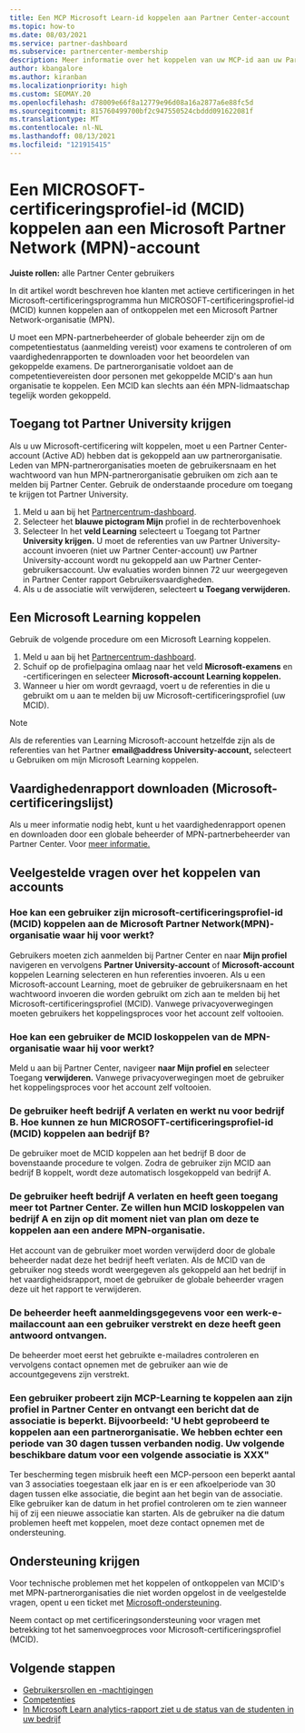 ```yaml
---
title: Een MCP Microsoft Learn-id koppelen aan Partner Center-account
ms.topic: how-to
ms.date: 08/03/2021
ms.service: partner-dashboard
ms.subservice: partnercenter-membership
description: Meer informatie over het koppelen van uw MCP-id aan uw Partner Center-account, zodat uw bedrijf de trainings- en leertrajecten kan zien die u hebt gevolgd voor competenties.
author: kbangalore
ms.author: kiranban
ms.localizationpriority: high
ms.custom: SEOMAY.20
ms.openlocfilehash: d78009e66f8a12779e96d08a16a2877a6e88fc5d
ms.sourcegitcommit: 815760499700bf2c947550524cbddd091622081f
ms.translationtype: MT
ms.contentlocale: nl-NL
ms.lasthandoff: 08/13/2021
ms.locfileid: "121915415"
---
```

# <a name="link-or-unlink-a-microsoft-certification-profile-id-mcid-to-a-microsoft-partner-network-mpn-account"></a>Een MICROSOFT-certificeringsprofiel-id (MCID) koppelen aan een Microsoft Partner Network (MPN)-account

**Juiste rollen:** alle Partner Center gebruikers

In dit artikel wordt beschreven hoe klanten met actieve certificeringen in het Microsoft-certificeringsprogramma hun MICROSOFT-certificeringsprofiel-id (MCID) kunnen koppelen aan of ontkoppelen met een Microsoft Partner Network-organisatie (MPN).

U moet een MPN-partnerbeheerder of [](https://partner.microsoft.com/pcv/partnership/competencies) globale beheerder zijn om de competentiestatus (aanmelding vereist) voor examens te controleren of om vaardighedenrapporten te downloaden voor het beoordelen van gekoppelde examens. De partnerorganisatie voldoet aan de competentievereisten door personen met gekoppelde MCID's aan hun organisatie te koppelen. Een MCID kan slechts aan één MPN-lidmaatschap tegelijk worden gekoppeld.

## <a name="get-partner-university-access"></a>Toegang tot Partner University krijgen

Als u uw Microsoft-certificering wilt koppelen, moet u een Partner Center-account (Active AD) hebben dat is gekoppeld aan uw partnerorganisatie. Leden van MPN-partnerorganisaties moeten de gebruikersnaam en het wachtwoord van hun MPN-partnerorganisatie gebruiken om zich aan te melden bij Partner Center.
Gebruik de onderstaande procedure om toegang te krijgen tot Partner University.

1. Meld u aan bij het [Partnercentrum-dashboard](https://partner.microsoft.com/dashboard/).
2. Selecteer het **blauwe pictogram Mijn** profiel in de rechterbovenhoek
3. Selecteer In het **veld Learning** selecteert u Toegang tot Partner **University krijgen.** U moet de referenties van uw Partner University-account invoeren (niet uw Partner Center-account) uw Partner University-account wordt nu gekoppeld aan uw Partner Center-gebruikersaccount. Uw evaluaties worden binnen 72 uur weergegeven in Partner Center rapport Gebruikersvaardigheden.
4. Als u de associatie wilt verwijderen, selecteert **u Toegang verwijderen.**

## <a name="associate-a-microsoft-learning-account"></a>Een Microsoft Learning koppelen

Gebruik de volgende procedure om een Microsoft Learning koppelen. 

1. Meld u aan bij het [Partnercentrum-dashboard](https://partner.microsoft.com/dashboard/).
2. Schuif op de profielpagina omlaag naar het veld **Microsoft-examens** en -certificeringen en selecteer **Microsoft-account Learning koppelen.**
3. Wanneer u hier om wordt gevraagd, voert u de referenties in die u gebruikt om u aan te melden bij uw Microsoft-certificeringsprofiel (uw MCID).

>[!NOTE]
>Als de referenties van Learning Microsoft-account hetzelfde zijn als de referenties van het Partner **email@address University-account,** selecteert u Gebruiken om mijn Microsoft Learning koppelen.

## <a name="download-skills-report-microsoft-certification-list"></a>Vaardighedenrapport downloaden (Microsoft-certificeringslijst)
Als u meer informatie nodig hebt, kunt u het vaardighedenrapport openen en downloaden door een globale beheerder of MPN-partnerbeheerder van Partner Center. Voor [meer informatie.](./mpn-skills-report.md#view-skills-report-data)


## <a name="frequently-asked-questions-about-linking-accounts"></a>Veelgestelde vragen over het koppelen van accounts

### <a name="how-can-a-user-link-their-microsoft-certification-profile-id-mcid-with-the-microsoft-partner-network-mpn-organization-they-work-for"></a>Hoe kan een gebruiker zijn microsoft-certificeringsprofiel-id (MCID) koppelen aan de Microsoft Partner Network(MPN)-organisatie waar hij voor werkt?

Gebruikers moeten zich aanmelden bij Partner Center en naar **Mijn profiel** navigeren en vervolgens **Partner University-account** of **Microsoft-account** koppelen Learning selecteren en hun referenties invoeren. Als u een Microsoft-account Learning, moet de gebruiker de gebruikersnaam en het wachtwoord invoeren die worden gebruikt om zich aan te melden bij het Microsoft-certificeringsprofiel (MCID). Vanwege privacyoverwegingen moeten gebruikers het koppelingsproces voor het account zelf voltooien.  

### <a name="how-can-a-user-unlink-their-mcid-from-the-mpn-organization-they-work-for"></a>Hoe kan een gebruiker de MCID loskoppelen van de MPN-organisatie waar hij voor werkt?

Meld u aan bij Partner Center, navigeer **naar Mijn profiel en** selecteer Toegang **verwijderen.** Vanwege privacyoverwegingen moet de gebruiker het koppelingsproces voor het account zelf voltooien.

### <a name="the-user-left-company-a-and-now-works-for-company-b-how-can-they-link-their-microsoft-certification-profile-id-mcid-with-company-b"></a>De gebruiker heeft bedrijf A verlaten en werkt nu voor bedrijf B. Hoe kunnen ze hun MICROSOFT-certificeringsprofiel-id (MCID) koppelen aan bedrijf B?

De gebruiker moet de MCID koppelen aan het bedrijf B door de bovenstaande procedure te volgen. Zodra de gebruiker zijn MCID aan bedrijf B koppelt, wordt deze automatisch losgekoppeld van bedrijf A.

### <a name="the-user-left-company-a-and-no-longer-has-access-to-partner-center-they-want-to-unlink-their-mcid-from-company-a-and-are-not-planning-to-link-it-with-another-mpn-organization-at-the-moment"></a>De gebruiker heeft bedrijf A verlaten en heeft geen toegang meer tot Partner Center. Ze willen hun MCID loskoppelen van bedrijf A en zijn op dit moment niet van plan om deze te koppelen aan een andere MPN-organisatie.

Het account van de gebruiker moet worden verwijderd door de globale beheerder nadat deze het bedrijf heeft verlaten. Als de MCID van de gebruiker nog steeds wordt weergegeven als gekoppeld aan het bedrijf in het vaardigheidsrapport, moet de gebruiker de globale beheerder vragen deze uit het rapport te verwijderen.

### <a name="the-admin-provided-sign-in-details-for-a-work-email-account-to-a-user-and-they-have-had-no-response"></a>De beheerder heeft aanmeldingsgegevens voor een werk-e-mailaccount aan een gebruiker verstrekt en deze heeft geen antwoord ontvangen.

De beheerder moet eerst het gebruikte e-mailadres controleren en vervolgens contact opnemen met de gebruiker aan wie de accountgegevens zijn verstrekt.

### <a name="a-user-tries-to-associate-their-mcp-learning-account-to-their-profile-in-partner-center-and-receives-a-message-that-their-association-is-limited-for-example-you-have-attempted-to-associate-with-a-partner-organization-however-we-require-a-period-of-30-days-between-associations-your-next-available-date-for-a-subsequent-association-is-xxx"></a>Een gebruiker probeert zijn MCP-Learning te koppelen aan zijn profiel in Partner Center en ontvangt een bericht dat de associatie is beperkt. Bijvoorbeeld: 'U hebt geprobeerd te koppelen aan een partnerorganisatie. We hebben echter een periode van 30 dagen tussen verbanden nodig. Uw volgende beschikbare datum voor een volgende associatie is XXX"

Ter bescherming tegen misbruik heeft een MCP-persoon een beperkt aantal van 3 associaties toegestaan elk jaar en is er een afkoelperiode van 30 dagen tussen elke associatie, die begint aan het begin van de associatie. Elke gebruiker kan de datum in het profiel controleren om te zien wanneer hij of zij een nieuwe associatie kan starten. Als de gebruiker na die datum problemen heeft met koppelen, moet deze contact opnemen met de ondersteuning.  

## <a name="how-to-get-support"></a>Ondersteuning krijgen

Voor technische problemen met het koppelen of ontkoppelen van MCID's met MPN-partnerorganisaties die niet worden opgelost in de veelgestelde vragen, opent u een ticket met [Microsoft-ondersteuning](https://partner.microsoft.com/support).

Neem contact op met certificeringsondersteuning voor vragen [](https://aka.ms/mcpforum)met betrekking tot het samenvoegproces voor Microsoft-certificeringsprofiel (MCID).

## <a name="next-steps"></a>Volgende stappen

- [Gebruikersrollen en -machtigingen](./permissions-overview.md)
- [Competenties](https://partner.microsoft.com/membership/competencies)
- [In Microsoft Learn analytics-rapport ziet u de status van de studenten in uw bedrijf](ms-learn-analytics.md)
